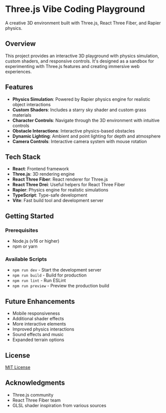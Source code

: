 # Three.js Vibe Coding Playground

A creative 3D environment built with Three.js, React Three Fiber, and Rapier physics.

## Overview

This project provides an interactive 3D playground with physics simulation, custom shaders, and responsive controls. It's designed as a sandbox for experimenting with Three.js features and creating immersive web experiences.

## Features

- **Physics Simulation**: Powered by Rapier physics engine for realistic object interactions
- **Custom Shaders**: Includes a starry sky shader and custom grass materials
- **Character Controls**: Navigate through the 3D environment with intuitive controls
- **Obstacle Interactions**: Interactive physics-based obstacles
- **Dynamic Lighting**: Ambient and point lighting for depth and atmosphere
- **Camera Controls**: Interactive camera system with mouse rotation

## Tech Stack

- **React**: Frontend framework
- **Three.js**: 3D rendering engine
- **React Three Fiber**: React renderer for Three.js
- **React Three Drei**: Useful helpers for React Three Fiber
- **Rapier**: Physics engine for realistic simulations
- **TypeScript**: Type-safe development
- **Vite**: Fast build tool and development server

## Getting Started

### Prerequisites

- Node.js (v16 or higher)
- npm or yarn

### Available Scripts

- `npm run dev` - Start the development server
- `npm run build` - Build for production
- `npm run lint` - Run ESLint
- `npm run preview` - Preview the production build

## Future Enhancements

- Mobile responsiveness
- Additional shader effects
- More interactive elements
- Improved physics interactions
- Sound effects and music
- Expanded terrain options

## License

[MIT License](LICENSE)

## Acknowledgments

- Three.js community
- React Three Fiber team
- GLSL shader inspiration from various sources